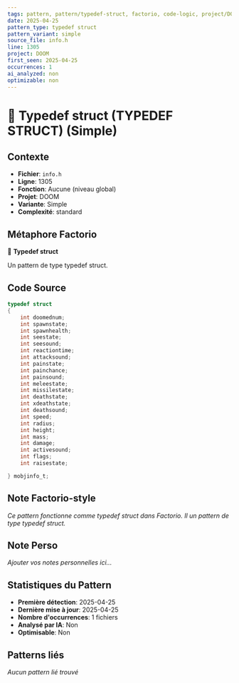 ```yaml
---
tags: pattern, pattern/typedef-struct, factorio, code-logic, project/DOOM, pattern/variant/simple
date: 2025-04-25
pattern_type: typedef struct
pattern_variant: simple
source_file: info.h
line: 1305
project: DOOM
first_seen: 2025-04-25
occurrences: 1
ai_analyzed: non
optimizable: non
---
```


# 🔧 Typedef struct (TYPEDEF STRUCT) (Simple)

## Contexte
- **Fichier**: `info.h`
- **Ligne**: 1305
- **Fonction**: Aucune (niveau global)
- **Projet**: DOOM
- **Variante**: Simple
- **Complexité**: standard

## Métaphore Factorio
🔧 **Typedef struct**

Un pattern de type typedef struct.

## Code Source
```c
typedef struct
{
    int	doomednum;
    int	spawnstate;
    int	spawnhealth;
    int	seestate;
    int	seesound;
    int	reactiontime;
    int	attacksound;
    int	painstate;
    int	painchance;
    int	painsound;
    int	meleestate;
    int	missilestate;
    int	deathstate;
    int	xdeathstate;
    int	deathsound;
    int	speed;
    int	radius;
    int	height;
    int	mass;
    int	damage;
    int	activesound;
    int	flags;
    int	raisestate;

} mobjinfo_t;
```

## Note Factorio-style
*Ce pattern fonctionne comme typedef struct dans Factorio. Il un pattern de type typedef struct.*

## Note Perso
*Ajouter vos notes personnelles ici...*

## Statistiques du Pattern
- **Première détection**: 2025-04-25
- **Dernière mise à jour**: 2025-04-25
- **Nombre d'occurrences**: 1 fichiers
- **Analysé par IA**: Non
- **Optimisable**: Non

## Patterns liés
*Aucun pattern lié trouvé*
